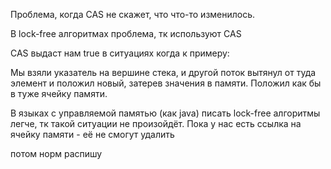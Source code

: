 Проблема, когда CAS не скажет, что что-то изменилось.

В lock-free алгоритмах проблема, тк используют CAS

CAS выдаст нам true в ситуациях когда к примеру:

Мы взяли указатель на вершине стека, и другой поток вытянул от туда элемент и положил новый, затерев значения в памяти. Положил как бы в туже ячейку памяти.

В языках с управляемой памятью (как java) писать lock-free алгоритмы легче, тк такой ситуации не произойдёт. Пока у нас есть ссылка на ячейку памяти - её не смогут удалить

потом норм распишу
